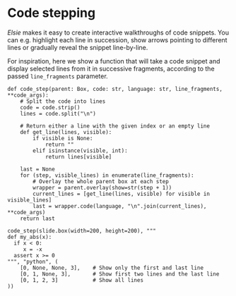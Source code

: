 # Code stepping
*Elsie* makes it easy to create interactive walkthroughs of code snippets. You can e.g.
highlight each line in succession, show arrows pointing to different lines or gradually reveal the
snippet line-by-line.

For inspiration, here we show a function that will take a code snippet and display selected lines
from it in successive fragments, according to the passed `line_fragments` parameter.

```elsie,type=lib
def code_step(parent: Box, code: str, language: str, line_fragments, **code_args):
    # Split the code into lines
    code = code.strip()
    lines = code.split("\n")

    # Return either a line with the given index or an empty line
    def get_line(lines, visible):
        if visible is None:
            return ""
        elif isinstance(visible, int):
            return lines[visible]

    last = None
    for (step, visible_lines) in enumerate(line_fragments):
        # Overlay the whole parent box at each step
        wrapper = parent.overlay(show=str(step + 1))
        current_lines = [get_line(lines, visible) for visible in visible_lines]
        last = wrapper.code(language, "\n".join(current_lines), **code_args)
    return last
```

```elsie,height=200
code_step(slide.box(width=200, height=200), """
def my_abs(x):
  if x < 0:
     x = -x
  assert x >= 0
""", "python", (
    [0, None, None, 3],    # Show only the first and last line
    [0, 1, None, 3],       # Show first two lines and the last line
    [0, 1, 2, 3]           # Show all lines
))
```
